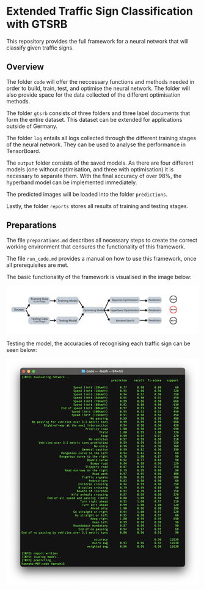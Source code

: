 # Extended Traffic Sign Classification with GTSRB

This repository provides the full framework for a neural network that will classify given traffic signs.

## Overview

The folder `code` will offer the neccessary functions and methods needed in order to build, train, test, and optimise the neural network. The folder will also provide space for the data collected of the different optimisation methods.

The folder `gtsrb` consists of three folders and three label documents that form the entire dataset. This dataset can be extended for applications outside of Germany.

The folder `log` entails all logs collected through the different training stages of the neural network. They can be used to analyse the performance in TensorBoard.

The `output` folder consists of the saved models. As there are four different models (one without optimisation, and three with optimisation) it is necessary to separate them. With the final accuracy of over 98%, the hyperband model can be implemented immediately.

The predicted images will be loaded into the folder `predictions`.

Lastly, the folder `reports` stores all results of training and testing stages.

## Preparations

The file `preparations.md` describes all necessary steps to create the correct working environment that censures the functionality of this framework.

The file `run_code.md` provides a manual on how to use this framework, once all prerequisites are met.

The basic functionality of the framework is visualised in the image below:

![](framework.png)


Testing the model, the accuracies of recognising each traffic sign can be seen below:

![](results.png)